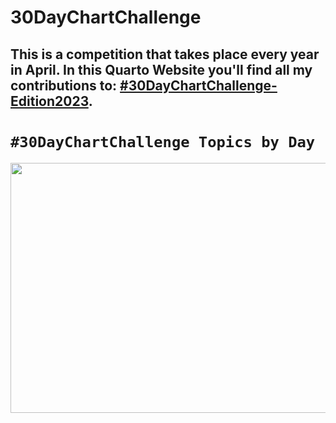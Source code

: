 # 30DayChartChallenge

## This is a competition that takes place every year in April. In this **Quarto Website** you'll find all my contributions to: [#30DayChartChallenge-Edition2023](https://fgazzelloni.quarto.pub/30daychartchallenge/).

# `#30DayChartChallenge Topics by Day`

<p align="center">
  <img width="960" height="400" src="https://pbs.twimg.com/media/FqjAGewXsAAWbRy?format=jpg&name=4096x4096">
</p>



